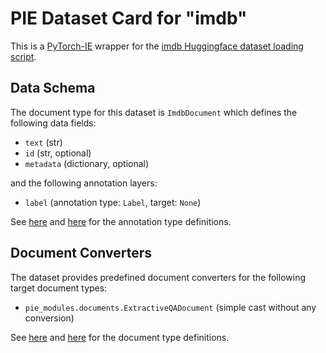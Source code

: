 # PIE Dataset Card for "imdb"

This is a [PyTorch-IE](https://github.com/ChristophAlt/pytorch-ie) wrapper for the
[imdb Huggingface dataset loading script](https://huggingface.co/datasets/imdb).

## Data Schema

The document type for this dataset is `ImdbDocument` which defines the following data fields:

- `text` (str)
- `id` (str, optional)
- `metadata` (dictionary, optional)

and the following annotation layers:

- `label` (annotation type: `Label`, target: `None`)

See [here](https://github.com/ArneBinder/pie-modules/blob/main/src/pie_modules/annotations.py) and
[here](https://github.com/ChristophAlt/pytorch-ie/blob/main/src/pytorch_ie/annotations.py) for the annotation
type definitions.

## Document Converters

The dataset provides predefined document converters for the following target document types:

- `pie_modules.documents.ExtractiveQADocument` (simple cast without any conversion)

See [here](https://github.com/ArneBinder/pie-modules/blob/main/src/pie_modules/documents.py) and
[here](https://github.com/ChristophAlt/pytorch-ie/blob/main/src/pytorch_ie/documents.py) for the document type
definitions.
